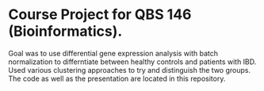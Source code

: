 # Course Project for QBS 146 (Bioinformatics). 
Goal was to use differential gene expression analysis with batch normalization to differntiate between healthy controls and patients with IBD. Used various clustering approaches to try and distinguish the two groups. The code as well as the presentation are located in this repository.
